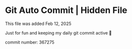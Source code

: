 # Git Auto Commit | Hidden File

This file was added Feb 12, 2025

Just for fun and keeping my daily git commit active 🤪

commit number: 367275
